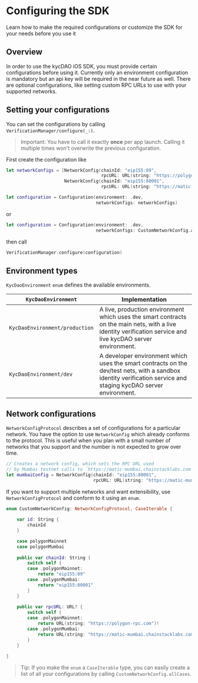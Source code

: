 # Configuring the SDK

Learn how to make the required configurations or customize the SDK for your needs before you use it

## Overview

In order to use the kycDAO iOS SDK, you must provide certain configurations before using it. Currently only an environment configuration is mandatory but an api key will be required in the near future as well. There are optional configurations, like setting custom RPC URLs to use with your supported networks.

## Setting your configurations

You can set the configurations by calling ``VerificationManager/configure(_:)``. 

> Important: You have to call it exactly **once** per app launch. Calling it multiple times won't overwrite the previous configuration.

First create the configuration like

```swift
let networkConfigs = [NetworkConfig(chainId: "eip155:89",
                                    rpcURL: URL(string: "https://polygon-rpc.com")),
                      NetworkConfig(chainId: "eip155:80001",
                                    rpcURL: URL(string: "https://matic-mumbai.chainstacklabs.com"))]

let configuration = Configuration(environment: .dev,
                                  networkConfigs: networkConfigs)
```

or

```swift
let configuration = Configuration(environment: .dev,
                                  networkConfigs: CustomNetworkConfig.allCases)
```

then call

```swift
VerificationManager.configure(configuration)
```

## Environment types

``KycDaoEnvironment`` `enum` defines the available environments.

``KycDaoEnvironment`` | Implementation
--- | ---
``KycDaoEnvironment/production`` | A live, production environment which uses the smart contracts on the main nets, with a live identity verification service and live kycDAO server environment.
``KycDaoEnvironment/dev`` | A developer environment which uses the smart contracts on the dev/test nets, with a sandbox identity verification service and staging kycDAO server environment.

## Network configurations

``NetworkConfigProtocol`` describes a set of configurations for a particular network. You have the option to use ``NetworkConfig`` which already conforms to the protocol. This is useful when you plan with a small number of networks that you support and the number is not expected to grow over time. 

```swift
// Creates a network config, which sets the RPC URL used 
// by Mumbai testnet calls to `https://matic-mumbai.chainstacklabs.com`
let mumbaiConfig = NetworkConfig(chainId: "eip155:80001",
                                 rpcURL: URL(string: "https://matic-mumbai.chainstacklabs.com"))
```

If you want to support multiple networks and want extensibility, use ``NetworkConfigProtocol`` and conform to it using an `enum`.

```swift
enum CustomNetworkConfig: NetworkConfigProtocol, CaseIterable {
    
    var id: String {
        chainId
    }

    case polygonMainnet
    case polygonMumbai
    
    public var chainId: String {
        switch self {
        case .polygonMainnet:
            return "eip155:89"
        case .polygonMumbai:
            return "eip155:80001"
        }
    }
    
    public var rpcURL: URL? {
        switch self {
        case .polygonMainnet:
            return URL(string: "https://polygon-rpc.com")!
        case .polygonMumbai:
            return URL(string: "https://matic-mumbai.chainstacklabs.com")!
        }
    }
    
}
```

> Tip: If you make the `enum` a `CaseIterable` type, you can easily create a list of all your configurations by calling `CustomNetworkConfig.allCases`.


